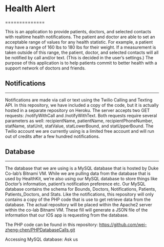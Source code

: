 # Health Alert
==============

This is an application to provide patients, doctors, and selected contacts with realtime health notifications. The patient and doctor are able to set an acceptable range of values for any health statistic. For example, a patient may have a range of 160 lbs to 180 lbs for their weight. If a measurement is taken outside of this range, the patient, doctor, and selected contacts will all be notified by call and/or text. (This is decided in the user’s settings.) The purpose of this application is to help patients commit to better health with a support network of doctors and friends.


## Notifications
----------------

Notifications are made via call or text using the Twilio Calling and Texting API. In this repository, we have included a copy of the code, but it is actually hosted in a separate repository on Heroku. The server accepts two GET requests: /notifyWithCall and /notifyWithText. Both requests require several parameters as well: recipientName, patientName, recipientPhoneNumber, statName, statUnit, statValue, statLowerBound, and statUpperBound. The Twilio account we are currently using is a limited free account and will run out of credits after a few hundred notifications.

## Database
----------------

The database that we are using is a MySQL database that is hosted by Duke Co-lab’s Bitnami VM. While we are pulling data from the database that is used by HealthKit, we’re also using our MySQL database to store things like Doctor’s information, patient’s notification preference etc. Our MySQL database contains the schema for Bounds, Doctors, Notifications, Patients, Patients_Doctors, and Stats. Like the notifications, this repository will only contains a copy of the PHP code that is use to get retrieve data from the database. The actual repository will be placed within the Apache2 server within the co-lab Bitnami VM. These fill will generate a JSON file of the information that our IOS app is requesting from the database. 

The PHP code can be found in this repository: https://github.com/wei-zheng-chen/PHPDatabaseCalls.git

Accessing MySQL database: Ask us


